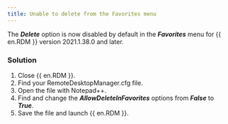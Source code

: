 ```yaml
---
title: Unable to delete from the Favorites menu
---
```

The ***Delete*** option is now disabled by default in the ***Favorites*** menu for {{ en.RDM }} version 2021.1.38.0 and later.
### Solution
1. Close {{ en.RDM }}.
1. Find your RemoteDesktopManager.cfg file.
1. Open the file with Notepad++.
1. Find and change the ***AllowDeleteInFavorites*** options from ***False*** to ***True***.
1. Save the file and launch {{ en.RDM }}.
